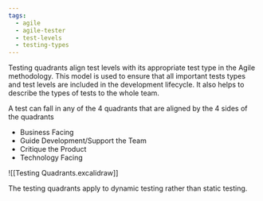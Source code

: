 ```yaml
---
tags:
  - agile
  - agile-tester
  - test-levels
  - testing-types
---
```

Testing quadrants align test levels with its appropriate test type in the Agile methodology.
This model is used to ensure that all important tests types and test levels are included in the development lifecycle.
It also helps to describe the types of tests to the whole team.

A test can fall in any of the 4 quadrants that are aligned by the 4 sides of the quadrants
- Business Facing
- Guide Development/Support the Team
- Critique the Product
- Technology Facing

![[Testing Quadrants.excalidraw]]

The testing quadrants apply to dynamic testing rather than static testing.